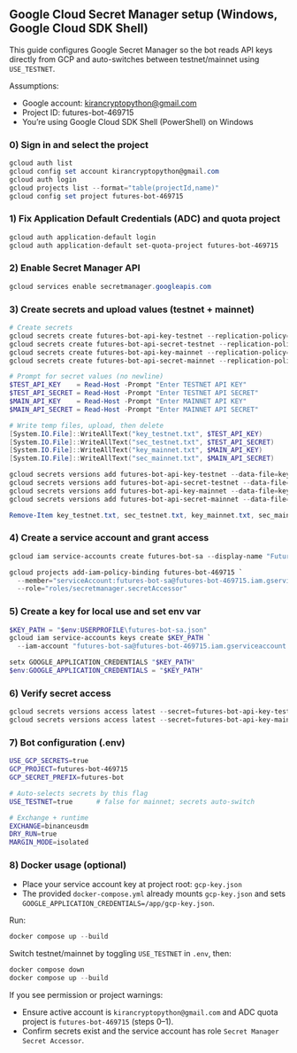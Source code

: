 ## Google Cloud Secret Manager setup (Windows, Google Cloud SDK Shell)

This guide configures Google Secret Manager so the bot reads API keys directly from GCP and auto-switches between testnet/mainnet using `USE_TESTNET`.

Assumptions:
- Google account: kirancryptopython@gmail.com
- Project ID: futures-bot-469715
- You’re using Google Cloud SDK Shell (PowerShell) on Windows

### 0) Sign in and select the project
```powershell
gcloud auth list
gcloud config set account kirancryptopython@gmail.com
gcloud auth login
gcloud projects list --format="table(projectId,name)"
gcloud config set project futures-bot-469715
```

### 1) Fix Application Default Credentials (ADC) and quota project
```powershell
gcloud auth application-default login
gcloud auth application-default set-quota-project futures-bot-469715
```

### 2) Enable Secret Manager API
```powershell
gcloud services enable secretmanager.googleapis.com
```

### 3) Create secrets and upload values (testnet + mainnet)
```powershell
# Create secrets
gcloud secrets create futures-bot-api-key-testnet --replication-policy="automatic"
gcloud secrets create futures-bot-api-secret-testnet --replication-policy="automatic"
gcloud secrets create futures-bot-api-key-mainnet --replication-policy="automatic"
gcloud secrets create futures-bot-api-secret-mainnet --replication-policy="automatic"

# Prompt for secret values (no newline)
$TEST_API_KEY    = Read-Host -Prompt "Enter TESTNET API KEY"
$TEST_API_SECRET = Read-Host -Prompt "Enter TESTNET API SECRET"
$MAIN_API_KEY    = Read-Host -Prompt "Enter MAINNET API KEY"
$MAIN_API_SECRET = Read-Host -Prompt "Enter MAINNET API SECRET"

# Write temp files, upload, then delete
[System.IO.File]::WriteAllText("key_testnet.txt", $TEST_API_KEY)
[System.IO.File]::WriteAllText("sec_testnet.txt", $TEST_API_SECRET)
[System.IO.File]::WriteAllText("key_mainnet.txt", $MAIN_API_KEY)
[System.IO.File]::WriteAllText("sec_mainnet.txt", $MAIN_API_SECRET)

gcloud secrets versions add futures-bot-api-key-testnet --data-file=key_testnet.txt
gcloud secrets versions add futures-bot-api-secret-testnet --data-file=sec_testnet.txt
gcloud secrets versions add futures-bot-api-key-mainnet --data-file=key_mainnet.txt
gcloud secrets versions add futures-bot-api-secret-mainnet --data-file=sec_mainnet.txt

Remove-Item key_testnet.txt, sec_testnet.txt, key_mainnet.txt, sec_mainnet.txt
```

### 4) Create a service account and grant access
```powershell
gcloud iam service-accounts create futures-bot-sa --display-name "Futures Bot SA"

gcloud projects add-iam-policy-binding futures-bot-469715 `
  --member="serviceAccount:futures-bot-sa@futures-bot-469715.iam.gserviceaccount.com" `
  --role="roles/secretmanager.secretAccessor"
```

### 5) Create a key for local use and set env var
```powershell
$KEY_PATH = "$env:USERPROFILE\futures-bot-sa.json"
gcloud iam service-accounts keys create $KEY_PATH `
  --iam-account "futures-bot-sa@futures-bot-469715.iam.gserviceaccount.com"

setx GOOGLE_APPLICATION_CREDENTIALS "$KEY_PATH"
$env:GOOGLE_APPLICATION_CREDENTIALS = "$KEY_PATH"
```

### 6) Verify secret access
```powershell
gcloud secrets versions access latest --secret=futures-bot-api-key-testnet | echo "OK testnet key"
gcloud secrets versions access latest --secret=futures-bot-api-key-mainnet | echo "OK mainnet key"
```

### 7) Bot configuration (.env)
```bash
USE_GCP_SECRETS=true
GCP_PROJECT=futures-bot-469715
GCP_SECRET_PREFIX=futures-bot

# Auto-selects secrets by this flag
USE_TESTNET=true      # false for mainnet; secrets auto-switch

# Exchange + runtime
EXCHANGE=binanceusdm
DRY_RUN=true
MARGIN_MODE=isolated
```

### 8) Docker usage (optional)
- Place your service account key at project root: `gcp-key.json`
- The provided `docker-compose.yml` already mounts `gcp-key.json` and sets `GOOGLE_APPLICATION_CREDENTIALS=/app/gcp-key.json`.

Run:
```powershell
docker compose up --build
```

Switch testnet/mainnet by toggling `USE_TESTNET` in `.env`, then:
```powershell
docker compose down
docker compose up --build
```

If you see permission or project warnings:
- Ensure active account is `kirancryptopython@gmail.com` and ADC quota project is `futures-bot-469715` (steps 0–1).
- Confirm secrets exist and the service account has role `Secret Manager Secret Accessor`.


